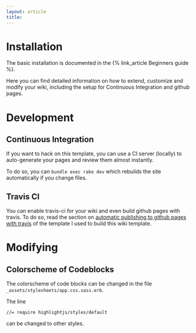 ```yaml
---
layout: article
title:
---
```


# Installation

The basic installation is documented in the
{% link_article Beginners guide %}.

Here you can find detailed information on how to extend, customize and modify
your wiki, including the setup for Continuous Integration and github pages.

# Development

## Continuous Integration

If you want to hack on this template, you can use a CI server (locally) to
auto-generate your pages and review them almost instantly.

To do so, you can `bundle exec rake dev` which rebuilds the site automatically
if you change files.

## Travis CI

You can enable travis-ci for your wiki and even build github pages with
travis. To do so, read the section on
[automatic publishing to github pages with travis](https://github.com/razor-x/jekyll-and-zurb#automatic-publishing-to-github-pages-with-travis-ci)
of the template I used to build this wiki template.



# Modifying

## Colorscheme of Codeblocks

The colorscheme of code blocks can be changed in the
file `_assets/stylesheets/app.css.sass.erb`.

The line

```
//= require highlightjs/styles/default
```

can be changed to other styles.

